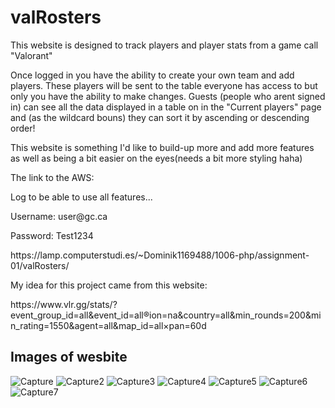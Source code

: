 # valRosters
<p> This website is designed to track players and player stats from a game call "Valorant"</p>
<p> Once logged in you have the ability to create your own team and add players. These players will be sent to the table everyone has access to but only you have the ability to make changes. Guests (people who arent signed in) can see all the data displayed in a table on in the "Current players" page and (as the wildcard bouns) they can sort it by ascending or descending order!</p>
<p> This website is something I'd like to build-up more and add more features as well as being a bit easier on the eyes(needs a bit more styling haha)</p>
<div></div>
<div></div>
<p> The link to the AWS: </p>
<p>Log to be able to use all features... </p>
<p>Username: user@gc.ca</p>
<p>Password: Test1234</p>
<link>https://lamp.computerstudi.es/~Dominik1169488/1006-php/assignment-01/valRosters/</link>
<div></div>
<div></div>
<p> My idea for this project came from this website: </p> <link>https://www.vlr.gg/stats/?event_group_id=all&event_id=all&region=na&country=all&min_rounds=200&min_rating=1550&agent=all&map_id=all&timespan=60d</link>

## Images of wesbite
![Capture](https://user-images.githubusercontent.com/92061523/161457411-c0ca5bb6-7aad-4eee-ae29-e940f7a4f17a.PNG)
![Capture2](https://user-images.githubusercontent.com/92061523/161457415-a68590ab-c1b5-40e4-99c5-4ecbfa122dc0.PNG)
![Capture3](https://user-images.githubusercontent.com/92061523/161457416-92ef7353-0072-42c5-b42d-4261a8ad9bec.PNG)
![Capture4](https://user-images.githubusercontent.com/92061523/161457417-e4c343b3-862e-425a-bfe9-2576e44a86cf.PNG)
![Capture5](https://user-images.githubusercontent.com/92061523/161457419-6182e0da-a364-405b-99d9-26ce284e41f3.PNG)
![Capture6](https://user-images.githubusercontent.com/92061523/161457420-88a89881-d627-4484-a1da-70016fafafb5.PNG)
![Capture7](https://user-images.githubusercontent.com/92061523/161457421-20658894-47c2-4aab-8a58-287c7824cb59.PNG)
